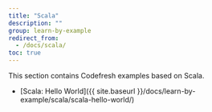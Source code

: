 ```yaml
---
title: "Scala"
description: ""
group: learn-by-example
redirect_from:
  - /docs/scala/
toc: true
---
```

This section contains Codefresh examples based on Scala.
- [Scala: Hello World]({{ site.baseurl }}/docs/learn-by-example/scala/scala-hello-world/)
